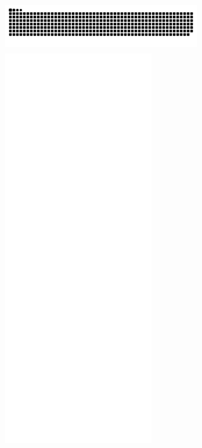 
![github contribution grid snake animation](https://raw.githubusercontent.com/Kkkkkk58/Kkkkkk58/output/github-contribution-grid-snake.svg)

![Metrics](/metrics.svg)

